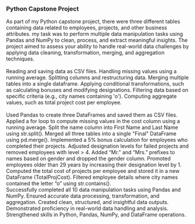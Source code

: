### Python Capstone Project
As part of my Python capstone project, there were three different tables containing data related to employees, projects, and other business attributes. my task was to perform multiple data manipulation tasks using Pandas and NumPy to clean, process, and extract meaningful insights.
The project aimed to assess your ability to handle real-world data challenges by applying data cleaning, transformation, merging, and aggregation techniques.<br/><br/>
Reading and saving data as CSV files.
Handling missing values using a running average.
Splitting columns and restructuring data.
Merging multiple tables into a single dataframe.
Applying conditional transformations, such as calculating bonuses and modifying designations.
Filtering data based on specific criteria (e.g., city names containing 'o').
Computing aggregate values, such as total project cost per employee.<br/><br/>
Used Pandas to create three DataFrames and saved them as CSV files.
Applied a for loop to compute missing values in the cost column using a running average.
Split the name column into First Name and Last Name using str.split().
Merged all three tables into a single "Final" DataFrame using pd.merge().
Implemented a 5% bonus calculation for employees who completed their projects.
Adjusted designation levels for failed projects and removed employees with level > 4.
Added “Mr.” and “Mrs.” prefixes to names based on gender and dropped the gender column.
Promoted employees older than 29 years by increasing their designation level by 1.
Computed the total cost of projects per employee and stored it in a new DataFrame (TotalProjCost).
Filtered employee details where city names contained the letter “o” using str.contains().<br/>
Successfully completed all 10 data manipulation tasks using Pandas and NumPy.
Ensured accurate data processing, transformation, and aggregation.
Created clean, structured, and insightful data outputs.
Demonstrated proficiency in real-world data handling and analysis.
Strengthened skills in Python, Pandas, NumPy, and DataFrame operations.<br/>
